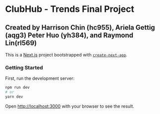 
# ClubHub - Trends Final Project

## Created by Harrison Chin (hc955), Ariela Gettig (aqg3) Peter Huo (yh384), and Raymond Lin(rl569)

This is a [Next.js](https://nextjs.org/) project bootstrapped with [`create-next-app`](https://github.com/vercel/next.js/tree/canary/packages/create-next-app).

### Getting Started

First, run the development server:

```bash
npm run dev
# or
yarn dev
```

Open [http://localhost:3000](http://localhost:3000) with your browser to see the result.
